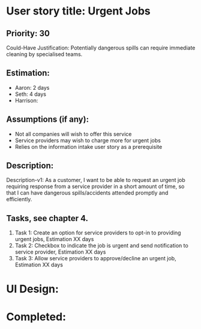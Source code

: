 # User story title: Urgent Jobs

## Priority: 30
Could-Have
Justification: Potentially dangerous spills can require immediate cleaning by specialised teams.

## Estimation:
* Aaron: 2 days
* Seth: 4 days
* Harrison:

## Assumptions (if any):
* Not all companies will wish to offer this service
* Service providers may wish to charge more for urgent jobs
* Relies on the information intake user story as a prerequisite

## Description:

Description-v1: As a customer, I want to be able to request an urgent job requiring response from a service provider
 in a short amount of time, so that I can have dangerous spills/accidents attended promptly and efficiently.


## Tasks, see chapter 4.

1. Task 1: Create an option for service providers to opt-in to providing urgent jobs, Estimation XX days
2. Task 2: Checkbox to indicate the job is urgent and send notification to service provider, Estimation XX days
3. Task 3: Allow service providers to approve/decline an urgent job, Estimation XX days


# UI Design:


# Completed:
